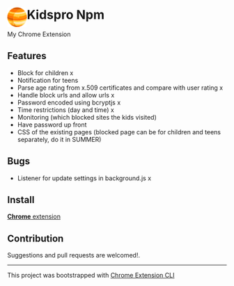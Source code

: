 # <img src="public/icons/icon_48.png" width="45" align="left"> Kidspro Npm

My Chrome Extension

## Features

- Block for children x
- Notification for teens
- Parse age rating from x.509 certificates and compare with user rating x
- Handle block urls and allow urls x
- Password encoded using bcryptjs x
- Time restrictions (day and time) x
- Monitoring (which blocked sites the kids visited)
- Have password up front
- CSS of the existing pages (blocked page can be for children and teens separately, do it in SUMMER)


## Bugs
- Listener for update settings in background.js x

## Install

[**Chrome** extension]() <!-- TODO: Add chrome extension link inside parenthesis -->

## Contribution

Suggestions and pull requests are welcomed!.

---

This project was bootstrapped with [Chrome Extension CLI](https://github.com/dutiyesh/chrome-extension-cli)

